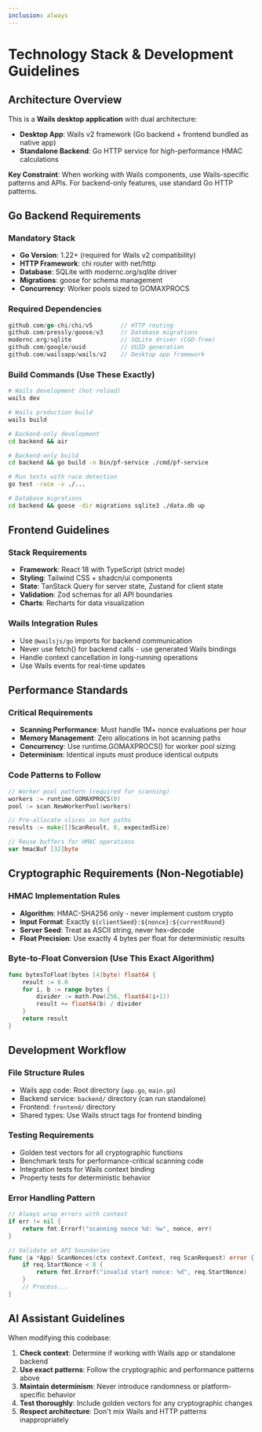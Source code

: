 ```yaml
---
inclusion: always
---
```


# Technology Stack & Development Guidelines

## Architecture Overview

This is a **Wails desktop application** with dual architecture:
- **Desktop App**: Wails v2 framework (Go backend + frontend bundled as native app)
- **Standalone Backend**: Go HTTP service for high-performance HMAC calculations

**Key Constraint**: When working with Wails components, use Wails-specific patterns and APIs. For backend-only features, use standard Go HTTP patterns.

## Go Backend Requirements

### Mandatory Stack
- **Go Version**: 1.22+ (required for Wails v2 compatibility)
- **HTTP Framework**: chi router with net/http
- **Database**: SQLite with modernc.org/sqlite driver
- **Migrations**: goose for schema management
- **Concurrency**: Worker pools sized to GOMAXPROCS

### Required Dependencies
```go
github.com/go-chi/chi/v5        // HTTP routing
github.com/pressly/goose/v3     // Database migrations  
modernc.org/sqlite              // SQLite driver (CGO-free)
github.com/google/uuid          // UUID generation
github.com/wailsapp/wails/v2    // Desktop app framework
```

### Build Commands (Use These Exactly)
```bash
# Wails development (hot reload)
wails dev

# Wails production build
wails build

# Backend-only development
cd backend && air

# Backend-only build
cd backend && go build -o bin/pf-service ./cmd/pf-service

# Run tests with race detection
go test -race -v ./...

# Database migrations
cd backend && goose -dir migrations sqlite3 ./data.db up
```

## Frontend Guidelines

### Stack Requirements
- **Framework**: React 18 with TypeScript (strict mode)
- **Styling**: Tailwind CSS + shadcn/ui components
- **State**: TanStack Query for server state, Zustand for client state
- **Validation**: Zod schemas for all API boundaries
- **Charts**: Recharts for data visualization

### Wails Integration Rules
- Use `@wailsjs/go` imports for backend communication
- Never use fetch() for backend calls - use generated Wails bindings
- Handle context cancellation in long-running operations
- Use Wails events for real-time updates

## Performance Standards

### Critical Requirements
- **Scanning Performance**: Must handle 1M+ nonce evaluations per hour
- **Memory Management**: Zero allocations in hot scanning paths
- **Concurrency**: Use runtime.GOMAXPROCS() for worker pool sizing
- **Determinism**: Identical inputs must produce identical outputs

### Code Patterns to Follow
```go
// Worker pool pattern (required for scanning)
workers := runtime.GOMAXPROCS(0)
pool := scan.NewWorkerPool(workers)

// Pre-allocate slices in hot paths
results := make([]ScanResult, 0, expectedSize)

// Reuse buffers for HMAC operations
var hmacBuf [32]byte
```

## Cryptographic Requirements (Non-Negotiable)

### HMAC Implementation Rules
- **Algorithm**: HMAC-SHA256 only - never implement custom crypto
- **Input Format**: Exactly `${clientSeed}:${nonce}:${currentRound}`
- **Server Seed**: Treat as ASCII string, never hex-decode
- **Float Precision**: Use exactly 4 bytes per float for deterministic results

### Byte-to-Float Conversion (Use This Exact Algorithm)
```go
func bytesToFloat(bytes [4]byte) float64 {
    result := 0.0
    for i, b := range bytes {
        divider := math.Pow(256, float64(i+1))
        result += float64(b) / divider
    }
    return result
}
```

## Development Workflow

### File Structure Rules
- Wails app code: Root directory (`app.go`, `main.go`)
- Backend service: `backend/` directory (can run standalone)
- Frontend: `frontend/` directory
- Shared types: Use Wails struct tags for frontend binding

### Testing Requirements
- Golden test vectors for all cryptographic functions
- Benchmark tests for performance-critical scanning code
- Integration tests for Wails context binding
- Property tests for deterministic behavior

### Error Handling Pattern
```go
// Always wrap errors with context
if err != nil {
    return fmt.Errorf("scanning nonce %d: %w", nonce, err)
}

// Validate at API boundaries
func (a *App) ScanNonces(ctx context.Context, req ScanRequest) error {
    if req.StartNonce < 0 {
        return fmt.Errorf("invalid start nonce: %d", req.StartNonce)
    }
    // Process...
}
```

## AI Assistant Guidelines

When modifying this codebase:
1. **Check context**: Determine if working with Wails app or standalone backend
2. **Use exact patterns**: Follow the cryptographic and performance patterns above
3. **Maintain determinism**: Never introduce randomness or platform-specific behavior
4. **Test thoroughly**: Include golden vectors for any cryptographic changes
5. **Respect architecture**: Don't mix Wails and HTTP patterns inappropriately